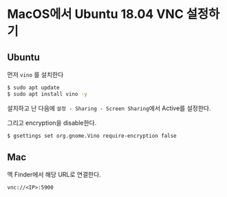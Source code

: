 # MacOS에서 Ubuntu 18.04 VNC 설정하기

## Ubuntu
먼저 `vino` 를 설치한다
```bash
$ sudo apt update
$ sudo apt install vino -y
```

설치하고 난 다음에 `설정 - Sharing - Screen Sharing`에서 Active를 설정한다.

그리고 encryption을 disable한다.
```bash
$ gsettings set org.gnome.Vino require-encryption false
```


## Mac
맥 Finder에서 해당 URL로 연결한다.
```
vnc://<IP>:5900
```
